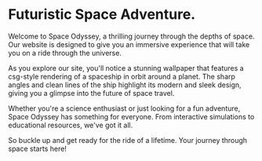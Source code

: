 <!--
Write me markdown content of website with wallpaper:

"A csg-style rendering of a spaceship in orbit around a planet, with sharp angles and clean lines that highlight its modern and sleek design."

The header of the page should not be copy of the text but rather a real content of the website which is using this wallpaper.
-->

<!--font:Poppins-->

# Futuristic Space Adventure.

Welcome to Space Odyssey, a thrilling journey through the depths of space. Our website is designed to give you an immersive experience that will take you on a ride through the universe.

As you explore our site, you'll notice a stunning wallpaper that features a csg-style rendering of a spaceship in orbit around a planet. The sharp angles and clean lines of the ship highlight its modern and sleek design, giving you a glimpse into the future of space travel.

Whether you're a science enthusiast or just looking for a fun adventure, Space Odyssey has something for everyone. From interactive simulations to educational resources, we've got it all.

So buckle up and get ready for the ride of a lifetime. Your journey through space starts here!
